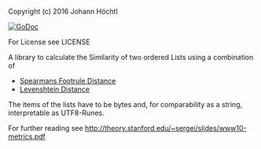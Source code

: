 Copyright (c) 2016 Johann Höchtl

[![GoDoc](https://godoc.org/github.com/golang/gddo?status.svg)](http://godoc.org/github.com/the42/setsim)

For License see LICENSE

A library to calculate the Similarity of two ordered Lists using a combination of

* [Spearmans Footrule Distance](http://perso.telecom-paristech.fr/~bloch/P6/IREC/Ranking/77_04_spearmans.pdf)
* [Levenshtein Distance](https://en.wikipedia.org/wiki/Levenshtein_distance)

The items of the lists have to be bytes and, for comparability as a string, interpretable as UTF8-Runes.

For further reading see http://theory.stanford.edu/~sergei/slides/www10-metrics.pdf

